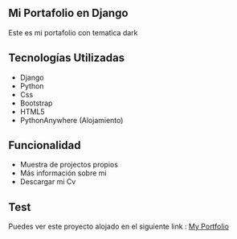 ## Mi Portafolio en Django

Este es mi portafolio con tematica dark

## Tecnologías Utilizadas
- Django
- Python
- Css
- Bootstrap
- HTML5
- PythonAnywhere (Alojamiento)

## Funcionalidad


- Muestra de projectos propios
- Más información sobre mi
- Descargar mi Cv

## Test

Puedes ver este proyecto alojado en el siguiente link : [My Portfolio](https://jesusrobles.pythonanywhere.com/)
